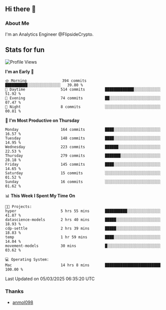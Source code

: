 ## Hi there 👋

### About Me

I'm an Analytics Engineer @FlipsideCrypto.
  
## Stats for fun


<!--START_SECTION:waka-->
![Profile Views](http://img.shields.io/badge/Profile%20Views-2-blue)

**I'm an Early 🐤** 

```text
🌞 Morning                394 commits         ██████████░░░░░░░░░░░░░░░   39.80 % 
🌆 Daytime                514 commits         █████████████░░░░░░░░░░░░   51.92 % 
🌃 Evening                74 commits          ██░░░░░░░░░░░░░░░░░░░░░░░   07.47 % 
🌙 Night                  8 commits           ░░░░░░░░░░░░░░░░░░░░░░░░░   00.81 % 
```
📅 **I'm Most Productive on Thursday** 

```text
Monday                   164 commits         ████░░░░░░░░░░░░░░░░░░░░░   16.57 % 
Tuesday                  148 commits         ████░░░░░░░░░░░░░░░░░░░░░   14.95 % 
Wednesday                223 commits         ██████░░░░░░░░░░░░░░░░░░░   22.53 % 
Thursday                 279 commits         ███████░░░░░░░░░░░░░░░░░░   28.18 % 
Friday                   145 commits         ████░░░░░░░░░░░░░░░░░░░░░   14.65 % 
Saturday                 15 commits          ░░░░░░░░░░░░░░░░░░░░░░░░░   01.52 % 
Sunday                   16 commits          ░░░░░░░░░░░░░░░░░░░░░░░░░   01.62 % 
```


📊 **This Week I Spent My Time On** 

```text
🐱‍💻 Projects: 
hyper                    5 hrs 55 mins       ██████████░░░░░░░░░░░░░░░   41.87 % 
datascience-models       2 hrs 40 mins       █████░░░░░░░░░░░░░░░░░░░░   18.93 % 
cdp-settle               2 hrs 39 mins       █████░░░░░░░░░░░░░░░░░░░░   18.83 % 
temp                     1 hr 59 mins        ████░░░░░░░░░░░░░░░░░░░░░   14.04 % 
movement-models          30 mins             █░░░░░░░░░░░░░░░░░░░░░░░░   03.62 % 

💻 Operating System: 
Mac                      14 hrs 8 mins       █████████████████████████   100.00 % 
```


 Last Updated on 05/03/2025 06:35:20 UTC
<!--END_SECTION:waka-->

### Thanks
 - [anmol098](https://github.com/anmol098/waka-readme-stats/)
  
